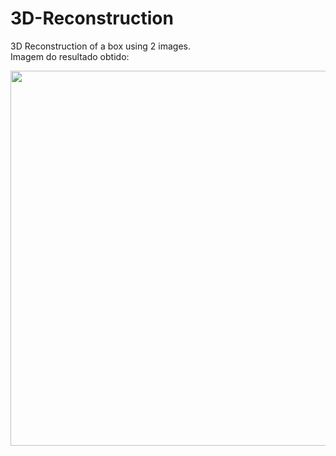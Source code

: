 # 3D-Reconstruction
3D Reconstruction of a box using 2 images. <br>
Imagem do resultado obtido: <br>
<p />
<p align="center">
<img src="https://github.com/lorenzoppx/3D-Reconstruction-Box/blob/main/prints/print1.png" width="600">
<p />
<br>
